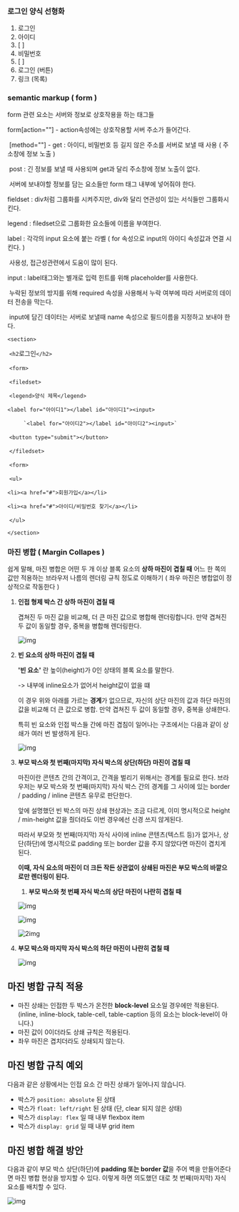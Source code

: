 ### 로그인 양식 선형화

1. 로그인
2. 아이디
3. [     ]
4. 비밀번호
5. [     ]
6. 로그인 (버튼)
7. 링크 (목록)



### semantic markup ( form )

form 관련 요소는 서버와 정보로 상호작용을 하는 태그들

form[action=""] - action속성에는 상호작용할 서버 주소가 들어간다.

​		 [method=""] - get : 아이디, 비밀번호 등 길지 않은 주소를 서버로 보낼 때 사용 ( 주소창에 정보 노출 )

​								post : 긴 정보를 보낼 때 사용되며 get과 달리 주소창에 정보 노출이 없다. 

​	                           서버에 보내야할 정보를 담는 요소들만 form 태그 내부에 넣어줘야 한다.

fieldset : div처럼 그룹화를 시켜주지만, div와 달리 연관성이 있는 서식들만 그룹화시킨다.

legend : filedset으로 그룹화한 요소들에 이름을 부여한다.

label : 각각의 input 요소에 붙는 라벨 ( for 속성으로 input의 아이디 속성값과 연결 시킨다. )

​			사용성, 접근성관련에서 도움이 많이 된다.

input : label태그와는 별개로 입력 힌트를 위해 placeholder를 사용한다.

​            누락된 정보의 방지를 위해 required 속성을 사용해서 누락 여부에 따라 서버로의 데이터 전송을 막는다.

​			input에 담긴 데이터는 서버로 보낼때 name 속성으로 필드이름을 지정하고 보내야 한다.



 `<section>`

​	`<h2`로그인`</h2>`

​	`<form>`

​		`<filedset>`

​			`<legend>양식 제목</legend>`

​			`<label for="아이디1"></label id="아이디1"><input>`

   		 `<label for="아이디2"></label id="아이디2"><input>`

​			`<button type="submit"></button>`

​		`</filedset>`

​    `<form>`

​     `<ul>`

​         `<li><a href="#">회원가입</a></li>`

​         `<li><a href="#">아이디/비밀번호 찾기</a></li>`

​    `</ul>`

`</section>`



### 마진 병합 ( Margin Collapes )

쉽게 말해, 마진 병합은 어떤 두 개 이상 블록 요소의 **상하 마진이 겹칠 때** 어느 한 쪽의 값만 적용하는 브라우저 나름의 렌더링 규칙 정도로 이해하기 ( 좌우 마진은 병합없이 정상적으로 작동한다 )

1. **인접 형제 박스 간 상하 마진이 겹칠 때**

   겹쳐진 두 마진 값을 비교해, 더 큰 마진 값으로 병합해 렌더링합니다. 만약 겹쳐진 두 값이 동일할 경우, 중복을 병합해 렌더링한다.

   ![img](https://media.vlpt.us/post-images/raram2/97e16a40-121f-11ea-aaba-65695302c179/01-margin-collapsing-sibling-case.png)

   

   

2. **빈 요소의 상하 마진이 겹칠 때**

   **'빈 요소'** 란 높이(height)가 0인 상태의 블록 요소를 말한다.

    -> 내부에 inline요소가 없어서 height값이 없을 떄

   이 경우 위와 아래를 가르는 **경계**가 없으므로, 자신의 상단 마진의 값과 하단 마진의 값을 비교해 더 큰 값으로 병합. 만약 겹쳐진 두 값이 동일할 경우, 중복을 상쇄한다. 

   특히 빈 요소와 인접 박스들 간에 마진 겹침이 일어나는 구조에서는 다음과 같이 상쇄가 여러 번 발생하게 된다.

   ![img](https://media.vlpt.us/post-images/raram2/ffac75c0-121f-11ea-aaba-65695302c179/02-margin-collapsing-emptybox-case.png)

   

   

3. **부모 박스와 첫 번째(마지막) 자식 박스의 상단(하단) 마진이 겹칠 때**

   마진이란 콘텐츠 간의 간격이고, 간격을 벌리기 위해서는 경계를 필요로 한다. 브라우저는 부모 박스와 첫 번째(마지막) 자식 박스 간의 경계를 그 사이에 있는 border / padding / inline 콘텐츠 유무로 판단한다.

    앞에 설명했던 빈 박스의 마진 상쇄 현상과는 조금 다르게, 이미 명시적으로 height / min-height 값을 줬더라도 이번 경우에선 신경 쓰지 않게된다.

   따라서 부모와 첫 번째(마지막) 자식 사이에 inline 콘텐츠(텍스트 등)가 없거나, 상단(하단)에 명시적으로 padding 또는 border 값을 주지 않았다면 마진이 겹치게 된다. 

   

   **이때, 자식 요소의 마진이 더 크든 작든 상관없이 상쇄된 마진은 부모 박스의 바깥으로만 렌더링이 된다.**

   

   1. **부모 박스와 첫 번째 자식 박스의 상단 마진이 나란히 겹칠 때**

   ![img](https://media.vlpt.us/post-images/raram2/3bc26dc0-1221-11ea-aaba-65695302c179/03-margin-collapsing-firstchild-case1.png)

   ![img](https://media.vlpt.us/post-images/raram2/3f05b1e0-1221-11ea-aaba-65695302c179/04-margin-collapsing-firstchild-case2.png)

   ![2img](https://media.vlpt.us/post-images/raram2/42b57370-1221-11ea-aaba-65695302c179/05-margin-collapsing-firstchild-case3.png)

2. **부모 박스와 마지막 자식 박스의 하단 마진이 나란히 겹칠 때**

   ![img](https://media.vlpt.us/post-images/raram2/59ea9cf0-1221-11ea-aaba-65695302c179/06-margin-collapsing-lastchild-case.png)





## 마진 병합 규칙 적용

- 마진 상쇄는 인접한 두 박스가 온전한 **block-level** 요소일 경우에만 적용된다.
  (inline, inline-block, table-cell, table-caption 등의 요소는 block-level이 아니다.)
- 마진 값이 0이더라도 상쇄 규칙은 적용된다.
- 좌우 마진은 겹치더라도 상쇄되지 않는다.

## 마진 병합 규칙 예외

다음과 같은 상황에서는 인접 요소 간 마진 상쇄가 일어나지 않습니다.

- 박스가 `position: absolute` 된 상태
- 박스가 `float: left/right` 된 상태 (단, clear 되지 않은 상태)
- 박스가 `display: flex` 일 때 내부 flexbox item
- 박스가 `display: grid` 일 때 내부 grid item

## 마진 병합 해결 방안

다음과 같이 부모 박스 상단(하단)에 **padding 또는 border 값**을 주어 벽을 만들어준다면 마진 병합 현상을 방지할 수 있다. 이렇게 하면 의도했던 대로 첫 번째(마지막) 자식 요소를 배치할 수 있다.

![img](https://media.vlpt.us/post-images/raram2/62855f30-1221-11ea-aaba-65695302c179/07-margin-collapsing-recomm-case.png)



